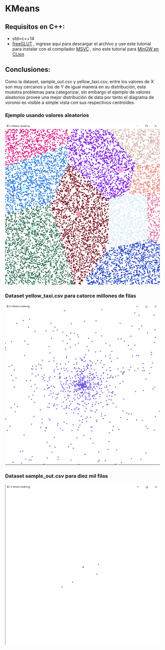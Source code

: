 # KMeans

## Requisitos en C++:
- std=c++14
- [freeGLUT](https://www.transmissionzero.co.uk/software/freeglut-devel/) , ingrese aqui para descargar el archivo y use este tutorial para instalar con el compilador [MSVC](https://www.youtube.com/watch?v=QAakRZA3yEg&t=236s) , sino este tutorial para [MinGW en CLion](https://www.youtube.com/watch?v=AUFZnA3lW_Q&t=7s)

## Conclusiones:
Como la dataset, sample_out.csv y yellow_taxi.csv, entre los valores de X son muy cercanos y los de Y de igual manera en su distribución, esta muestra problemas para categorizar, sin embargo el ejemplo de valores aleatorios provee una mejor distribución de data por tanto el diagrama de voronoi es visible a simple vista con sus respectivos centroides.

### Ejemplo usando valores aleatorios 
![Alt text](https://github.com/dabc312GitHub/kmeans_l/blob/main/kmeans_l/img/test_10000row_k10.png)

### Dataset yellow_taxi.csv para catorce millones de filas
![Alt text](https://github.com/dabc312GitHub/kmeans_l/blob/main/kmeans_l/img/14M_dataset_kmeans.png)

### Dataset sample_out.csv para diez mil filas
![Alt text](https://github.com/dabc312GitHub/kmeans_l/blob/main/kmeans_l/img/10K_sample_out.png)

